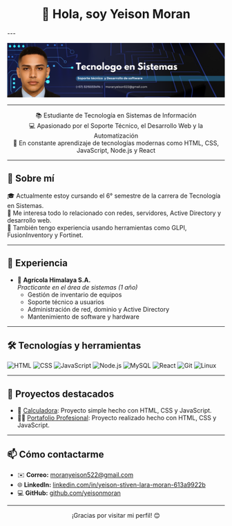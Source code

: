 <h1 align="center">👋 Hola, soy Yeison Moran</h1>
---
<p align="center">
  <img src="https://github.com/yeisonmoran/yeisonmoran/blob/main/portada.png" alt="Banner de Yeison Moran">
</p>

---
<p align="center">
  📚 Estudiante de Tecnología en Sistemas de Información <br>
  💻 Apasionado por el Soporte Técnico, el Desarrollo Web y la Automatización <br>
  🚀 En constante aprendizaje de tecnologías modernas como HTML, CSS, JavaScript, Node.js y React
</p>

---

## 📌 Sobre mí

🎓 Actualmente estoy cursando el 6° semestre de la carrera de Tecnología en Sistemas.  
🧠 Me interesa todo lo relacionado con redes, servidores, Active Directory y desarrollo web.  
🔧 También tengo experiencia usando herramientas como GLPI, FusionInventory y Fortinet.

---

## 💼 Experiencia

- 🏢 **Agrícola Himalaya S.A.**  
  _Practicante en el área de sistemas (1 año)_  
  - Gestión de inventario de equipos
  - Soporte técnico a usuarios
  - Administración de red, dominio y Active Directory
  - Mantenimiento de software y hardware

---

## 🛠️ Tecnologías y herramientas

![HTML](https://img.shields.io/badge/HTML5-E34F26?style=flat&logo=html5&logoColor=white)
![CSS](https://img.shields.io/badge/CSS3-1572B6?style=flat&logo=css3&logoColor=white)
![JavaScript](https://img.shields.io/badge/JavaScript-F7DF1E?style=flat&logo=javascript&logoColor=black)
![Node.js](https://img.shields.io/badge/Node.js-339933?style=flat&logo=node.js&logoColor=white)
![MySQL](https://img.shields.io/badge/MySQL-4479A1?style=flat&logo=mysql&logoColor=white)
![React](https://img.shields.io/badge/React-20232A?style=flat&logo=react&logoColor=61DAFB)
![Git](https://img.shields.io/badge/Git-F05032?style=flat&logo=git&logoColor=white)
![Linux](https://img.shields.io/badge/Linux-FCC624?style=flat&logo=linux&logoColor=black)

---

## 📂 Proyectos destacados

- 🔢 [Calculadora](https://github.com/yeisonmoran/calculadora): Proyecto simple hecho con HTML, CSS y JavaScript.
- 🧑‍💻 [Portafolio Profesional](https://github.com/yeisonmoran/Portafolio-Profesional): Proyecto realizado hecho con HTML, CSS y JavaScript.

---

## 📫 Cómo contactarme

- ✉️ **Correo:** moranyeison522@gmail.com  
- 🌐 **LinkedIn:** [linkedin.com/in/yeison-stiven-lara-moran-613a9922b](https://www.linkedin.com/in/yeison-stiven-lara-moran-613a9922b/)  
- 💻 **GitHub:** [github.com/yeisonmoran](https://github.com/yeisonmoran)

---

<p align="center">
  ¡Gracias por visitar mi perfil! 😊
</p>


